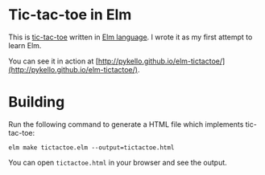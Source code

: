 # Tic-tac-toe in Elm

This is [tic-tac-toe](https://en.wikipedia.org/wiki/Tic-tac-toe) written in [Elm language](http://elm-lang.org/). I wrote it as my first attempt to learn Elm.

You can see it in action at [http://pykello.github.io/elm-tictactoe/](http://pykello.github.io/elm-tictactoe/).

# Building

Run the following command to generate a HTML file which implements tic-tac-toe:

```
elm make tictactoe.elm --output=tictactoe.html
```

You can open ```tictactoe.html``` in your browser and see the output.
